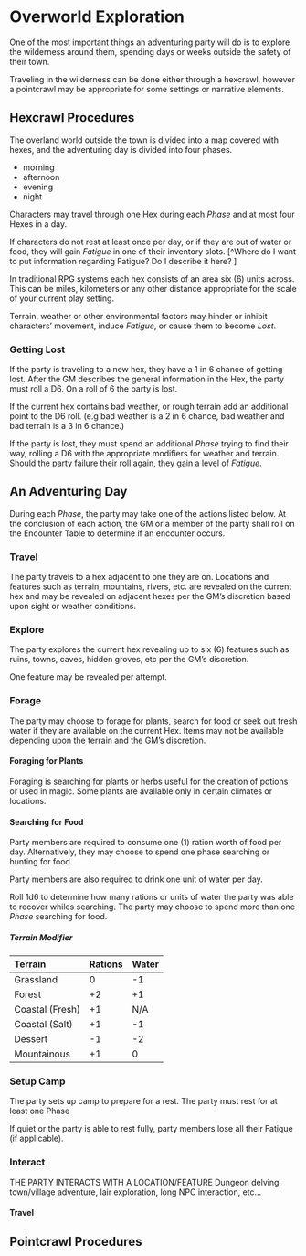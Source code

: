 # Overworld Exploration
One of the most important things an adventuring party will do is to explore the wilderness around them, spending days or weeks outside the safety of their town. 

Traveling in the wilderness can be done either through a hexcrawl, however a pointcrawl may be appropriate for some settings or narrative elements. 

## Hexcrawl Procedures
The overland world outside the town is divided into a map covered with hexes, and the adventuring day is divided into four phases.
- morning
- afternoon
- evening
- night

Characters may travel through one Hex during each *Phase* and at most four Hexes in a day.  

If characters do not rest at least once per day, or if they are out of water or food, they will gain *Fatigue* in one of their inventory slots. [^Where do I want to put information regarding Fatigue? Do I describe it here? ]

In traditional RPG systems each hex consists of an area six (6) units across. This can be miles, kilometers or any other distance appropriate for the scale of your current play setting. 

Terrain, weather or other environmental factors may hinder or inhibit characters’ movement, induce *Fatigue*, or cause them to become *Lost*. 

### Getting Lost
If the party is traveling to a new hex, they have a 1 in 6 chance of getting lost. After the GM describes the general information in the Hex, the party must roll a D6. On a roll of 6 the party is lost.  

If the current hex contains bad weather, or rough terrain add an additional point to the D6 roll. (e.g bad weather is a 2 in 6 chance, bad weather and bad terrain is a 3 in 6 chance.)

If the party is lost, they must spend an additional *Phase* trying to find their way, rolling a D6 with the appropriate modifiers for weather and terrain. Should the party failure their roll again, they gain a level of *Fatigue*. 


## An Adventuring Day 
During each *Phase*, the party may take one of the actions listed below. At the conclusion of each action, the GM or a member of the party shall roll on the Encounter Table to determine if an encounter occurs. 

### Travel
The party travels to a hex adjacent to one they are on. Locations and features such as terrain, mountains, rivers, etc. are revealed on the current hex and may be revealed on adjacent hexes per the GM’s discretion based upon sight or weather conditions.  


### Explore
The party explores the current hex revealing up to six (6) features such as ruins, towns, caves, hidden groves, etc per the GM’s discretion. 

One feature may be revealed per attempt.

### Forage
The party may choose to forage for plants, search for food or seek out fresh water if they are available on the current Hex. Items may not be available depending upon the terrain and the GM’s discretion. 

#### Foraging for Plants 
Foraging is searching for plants or herbs useful for the creation of potions or used in magic. Some plants are available only in certain climates or locations. 

#### Searching for Food
Party members are required to consume one (1) ration worth of food per day. Alternatively, they may choose to spend one phase searching or hunting for food. 

Party members are also required to drink one unit of water per day. 

Roll 1d6 to determine how many rations or units of water the party was able to recover whiles searching. The party may choose to spend more than one *Phase* searching for food. 

##### Terrain Modifier
| Terrain | Rations | Water |
|:--|:--|:--|
| Grassland | 0 | -1 |
| Forest | +2 | +1 |
| Coastal (Fresh) | +1 | N/A |
| Coastal (Salt) | +1 | -1 |
| Dessert | -1 | -2 |
| Mountainous | +1 | 0 |


### Setup Camp
The party sets up camp to prepare for a rest. The party must rest for at least one Phase  

If quiet or the party is able to rest fully, party members lose all their Fatigue (if applicable).


### Interact
THE PARTY INTERACTS WITH A LOCATION/FEATURE
Dungeon delving, town/village adventure, lair exploration, long NPC interaction, etc…





#### Travel

## Pointcrawl Procedures
